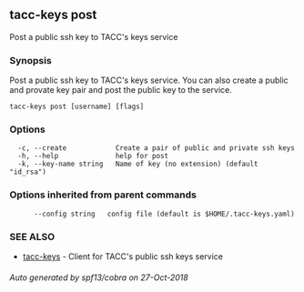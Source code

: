 ## tacc-keys post

Post a public ssh key to TACC's keys service

### Synopsis

Post a public ssh key to TACC's keys service.
You can also create a public and provate key pair and post the public key to 
the service.

```
tacc-keys post [username] [flags]
```

### Options

```
  -c, --create            Create a pair of public and private ssh keys
  -h, --help              help for post
  -k, --key-name string   Name of key (no extension) (default "id_rsa")
```

### Options inherited from parent commands

```
      --config string   config file (default is $HOME/.tacc-keys.yaml)
```

### SEE ALSO

* [tacc-keys](tacc-keys.md)	 - Client for TACC's public ssh keys service

###### Auto generated by spf13/cobra on 27-Oct-2018
